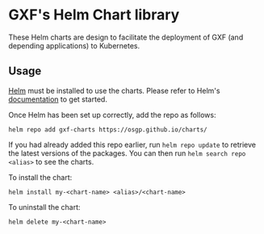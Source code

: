 # GXF's Helm Chart library
These Helm charts are design to facilitate the deployment of GXF (and depending applications) to Kubernetes.

## Usage
[Helm](https://helm.sh) must be installed to use the charts.  Please refer to Helm's [documentation](https://helm.sh/docs) to get started.

Once Helm has been set up correctly, add the repo as follows:

    helm repo add gxf-charts https://osgp.github.io/charts/

If you had already added this repo earlier, run `helm repo update` to retrieve the latest versions of the packages.  You can then run `helm search repo
<alias>` to see the charts.

To install the <chart-name> chart:

    helm install my-<chart-name> <alias>/<chart-name>

To uninstall the chart:

    helm delete my-<chart-name>
